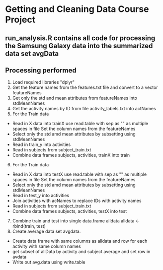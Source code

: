 # Getting and Cleaning Data Course Project

## run_analysis.R contains all code for processing the Samsung Galaxy data into the summarized data set avgData

## Processing performed

1. Load required libraries "dplyr"
2. Get the feature names from the features.txt file and convert to a vector featureNames
3. Get only the std and mean attributes from featureNames into stdMeanNames
4. Get the activity names by ID from file activity_labels.txt into actNames
5. For the Train data
* Read in X data into trainX use read.table with sep as "" as multiple spaces in file Set the column names from the featureNames
* Select only the std amd mean attributes by subsetting using stdMeanNames
* Read in train_y into activities
* Read in subjects from subject_train.txt
* Combine data frames subjects, activities, trainX into train
6. For the Train data
* Read in X data into testX use read.table with sep as "" as multiple spaces in file Set the column names from the featureNames
* Select only the std amd mean attributes by subsetting using stdMeanNames
* Read in test_y into activities
* Join activities with acNames to replace IDs with activity names
* Read in subjects from subject_train.txt
* Combine data frames subjects, activities, testX into test
7. Combine train and test into single data.frame alldata
alldata <- rbind(train, test)
8. Create average data set avgdata. 
* Create data frame with same columns as alldata and row for each activity with same column names
*  get subset of allData by activity and subject average and set row in avdata
* Write out avg.data using write.table
